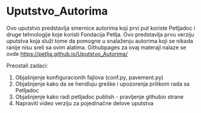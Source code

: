 # Uputstvo_Autorima

Ovo uputstvo predstavlja smernice autorima koji prvi put koriste Petljadoc i druge tehnologije koje koristi Fondacija Petlja. Ovo predstavlja prvu verziju uputstva koja služi tome da pomogne u snalaženju autorima koji se nikada ranije nisu sreli sa ovim alatima. Githubpages za ovaj materajl nalaze se ovde https://petlja.github.io/Uputstvo_Autorima/

Preostali zadaci:
1. Objašnjenje konfiguracionih fajlova (conf.py, pavement.py) 
2. Objašnjenje kako da se hendluju greške i upozorenja prilikom rada sa Petljadoc
3. Objašnjenje kako radi petljadoc publish - pravljenje githubio strane
4. Napraviti video verziju za pojedinačne delove uputstva



